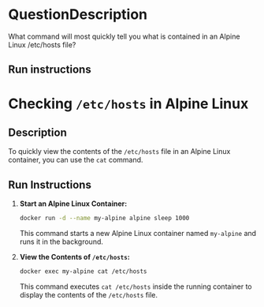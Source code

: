 # QuestionDescription
What command will most quickly tell you what is contained in an Alpine Linux /etc/hosts file?

## Run instructions
# Checking `/etc/hosts` in Alpine Linux

## Description

To quickly view the contents of the `/etc/hosts` file in an Alpine Linux container, you can use the `cat` command.

## Run Instructions

1. **Start an Alpine Linux Container:**

   ```bash
   docker run -d --name my-alpine alpine sleep 1000
   ```

   This command starts a new Alpine Linux container named `my-alpine` and runs it in the background.

2. **View the Contents of `/etc/hosts`:**

   ```bash
   docker exec my-alpine cat /etc/hosts
   ```

   This command executes `cat /etc/hosts` inside the running container to display the contents of the `/etc/hosts` file.
